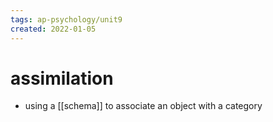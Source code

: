 ```yaml
---
tags: ap-psychology/unit9 
created: 2022-01-05
---
```


# assimilation

- using a [[schema]] to associate an object with a category 
